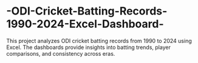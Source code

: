 # -ODI-Cricket-Batting-Records-1990-2024-Excel-Dashboard-
This project analyzes ODI cricket batting records from 1990 to 2024 using Excel. The dashboards provide insights into batting trends, player comparisons, and consistency across eras.
